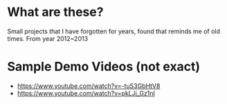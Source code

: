 # What are these?
Small projects that I have forgotten for years, found that reminds me of old times.
From year 2012~2013

# Sample Demo Videos (not exact)
- https://www.youtube.com/watch?v=-tuS3GbHtV8
- https://www.youtube.com/watch?v=pkLJi_Gz1nI
